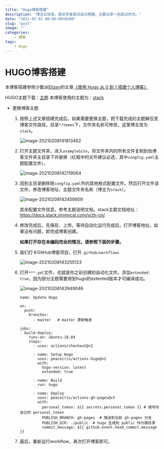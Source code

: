 ```yaml
---
title: "Hugo博客搭建"
description: "博主比较菜，是初学者尝试自己搭建，主要记录一些踩过的坑。"
date: "2021-02-01 00:00:00+0200"
slug: "post"
image: ""
categories:
    - 博客
tags:
    - Hugo
---
```


# HUGO博客搭建

本博客搭建参照少数派[Elizen](https://sspai.com/u/elizen/updates)的文章[《使用 Hugo 从 0 到 1 搭建个人博客》](https://sspai.com/post/64639)

HUGO主题下载：[主题](https://themes.gohugo.io/)	本博客使用的主题为：[stack](https://themes.gohugo.io/hugo-theme-stack/)

* 更换博客主题

  1. 按照上述文章搭建完成后，如果需要更换主题，把下载完成的主题解压至博客文件路径，目录`*/temes`下，文件夹名称可修改，这里博主改为`stack`。

     ![image-20210208141813462](https://gitee.com/Dontao/imgbed/raw/master/imgs/image-20210208141813462.png)

  2. 打开主题文件夹，进入`exampleSite`，将文件夹内的所有文件复制到伯博客文件夹主目录下并替换（红框中的文件建议必选，其中`congfig.yaml`主题配置文件）。

     ![image-20210208142119064](https://gitee.com/Dontao/imgbed/raw/master/imgs/image-20210208142119064.png)

  3. 回到主目录删除除`congfig.yaml`外的其他格式配置文件。然后打开文件该文件，修改博客地址、主题文件夹名称（博主为`stack`）。

     ![image-20210208142459809](https://gitee.com/Dontao/imgbed/raw/master/imgs/image-20210208142459809.png)

     其余配置文件信息，参考主题说明文档。stack主题文档地址：https://docs.stack.jimmycai.com/v/zh-cn/

  4. 修改完成后，先保存、上传。等待自动化运行完成后，打开博客地址，如果没有问题，即完成博客创建。

     

     **如果打开存在未编码完全的情况，请参照下面的步骤。**

     

  5. 我们打卡GitHub博客项目，打开`.github/workflows`

     ![image-20210208143255123](https://gitee.com/Dontao/imgbed/raw/master/imgs/image-20210208143255123.png)

  6. 打开`***.yml`文件，也就是你之前创建的自动化文件。添加`extended: true`，因为部分主题需要用到hugo的extented版本才可编译成功。

     ![image-20210208143949046](https://gitee.com/Dontao/imgbed/raw/master/imgs/image-20210208143949046.png)

     ```
     name: Update Hugo
     
     on:
       push:
         branches:
           - master   # master 更新触发
     
     jobs:
       build-deploy:
         runs-on: ubuntu-18.04
         steps:
           - uses: actions/checkout@v2
     
           - name: Setup Hugo
             uses: peaceiris/actions-hugo@v2
             with:
               hugo-version: latest
               extended: true
     
           - name: Build 
             run: hugo
     
           - name: Deploy
             uses: peaceiris/actions-gh-pages@v3
             with:
               personal_token: ${{ secrets.personal_token }} # 填写你自己的 personal_token
               PUBLISH_BRANCH: gh-pages  # 推送到当前 gh-pages 分支
               PUBLISH_DIR: ./public  # hugo 生成到 public 作为跟目录
               commit_message: ${{ github.event.head_commit.message }}
     ```

  7. 最后，重新运行workflow，再次打开博客即可。
